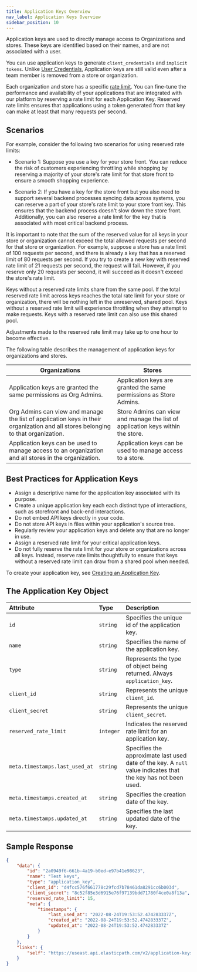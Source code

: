 ```yaml
---
title: Application Keys Overview
nav_label: Application Keys Overview
sidebar_position: 10
---
```


Application keys are used to directly manage access to Organizations and stores. These keys are identified based on their names, and are not associated with a user.

You can use application keys to generate `client_credentials` and `implicit tokens`. Unlike [User Credentials](#user-credentials), Application keys are still valid even after a team member is removed from a store or organization.

Each organization and store has a specific [rate limit](/docs/api-overview/rate-limits). You can fine-tune the performance and availability of your applications that are integrated with our platform by reserving a rate limit for each Application Key. Reserved rate limits ensures that applications using a token generated from that key can make at least that many requests per second.

## Scenarios

For example, consider the following two scenarios for using reserved rate limits:

- Scenario 1: Suppose you use a key for your store front. You can reduce the risk of customers experiencing throttling while shopping by reserving a majority of your store's rate limit for that store front to ensure a smooth shopping experience.

- Scenario 2: If you have a key for the store front but you also need to support several backend processes syncing data across systems, you can reserve a part of your store's rate limit to your store front key. This ensures that the backend process doesn't slow down the store front. Additionally, you can also reserve a rate limit for the key that is associated with most critical backend process.

It is important to note that the sum of the reserved value for all keys in your store or organization cannot exceed the total allowed requests per second for that store or organization. For example, suppose a store has a rate limit of 100 requests per second, and there is already a key that has a reserved limit of 80 requests per second. If you try to create a new key with reserved rate limit of 21 requests per second, the request will fail. However, if you reserve only 20 requests per second, it will succeed as it doesn't exceed the store's rate limit.

Keys without a reserved rate limits share from the same pool. If the total reserved rate limit across keys reaches the total rate limit for your store or organization, there will be nothing left in the unreserved, shared pool. Keys without a reserved rate limit will experience throttling when they attempt to make requests. Keys with a reserved rate limit can also use this shared pool.

Adjustments made to the reserved rate limit may take up to one hour to become effective.

The following table describes the management of application keys for organizations and stores.

| Organizations | Stores | 
| --------------- | -------- | 
| Application keys are granted the same permissions as Org Admins. | Application keys are granted the same permissions as Store Admins. |
| Org Admins can view and manage the list of application keys in their organization and all stores belonging to that organization. | Store Admins can view and manage the list of application keys within the store. |
| Application keys can be used to manage access to an organization and all stores in the organization. | Application keys can be used to manage access to a store. |

## Best Practices for Application Keys

- Assign a descriptive name for the application key associated with its purpose.
- Create a unique application key each each distinct type of interactions, such as storefront and back-end interactions.
- Do not embed API keys directly in your code.
- Do not store API keys in files within your application's source tree.
- Regularly review your application keys and delete any that are no longer in use.
- Assign a reserved rate limit for your critical application keys.
- Do not fully reserve the rate limit for your store or organizations across all keys. Instead, reserve rate limits thoughtfully to ensure that keys without a reserved rate limit can draw from a shared pool when needed.

To create your application key, see [Creating an Application Key](/docs/authentication/application-keys/application-keys-cm).

## The Application Key Object

| Attribute | Type | Description |
| :--- | :--- | :---- |
| `id` | `string` | Specifies the unique id of the application key. |
| `name` | `string` | Specifies the name of the application key. |
| `type` | `string` | Represents the type of object being returned. Always `application_key`. |
| `client_id` | `string` | Represents the unique  `client_id`. |
| `client_secret` | `string` | Represents the unique `client_secret`. |
| `reserved_rate_limit` | `integer` | Indicates the reserved rate limit for an application key.
| `meta.timestamps.last_used_at` | `string` | Specifies the approximate last used date of the key. A `null` value indicates that the key has not been used. |
| `meta.timestamps.created_at` | `string` | Specifies the creation date of the key. |
| `meta.timestamps.updated_at` | `string` | Specifies the last updated date of the key. |

## Sample Response

```json
{
    "data": {
        "id": "2a0949f6-661b-4a19-b0ed-e97b41e98623",
        "name": "Test keys",
        "type": "application_key",
        "client_id": "d4fcc576f661778c29fcd7b78461da8291cc6b003d",
        "client_secret": "8c52f85e3d6915e76f97139bdd71780f4ce0a8f13a",
        "reserved_rate_limit": 15,
        "meta": {
            "timestamps": {
                "last_used_at": "2022-08-24T19:53:52.474283337Z",
                "created_at": "2022-08-24T19:53:52.474283337Z",
                "updated_at": "2022-08-24T19:53:52.474283337Z"
            }
        }
    },
    "links": {
        "self": "https://useast.api.elasticpath.com/v2/application-keys/2a0949f6-661b-4a19-b0ed-e97b41e98623"
    }
}
```
